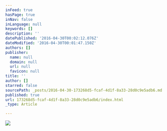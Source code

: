 ```yaml
---
inFeed: true
hasPage: true
inNav: false
inLanguage: null
keywords: []
description: ''
datePublished: '2016-04-30T00:02:12.076Z'
dateModified: '2016-04-30T00:01:47.150Z'
authors: []
publisher:
  name: null
  domain: null
  url: null
  favicon: null
title: ''
author: []
starred: false
sourcePath: _posts/2016-04-30-173268d5-fcaf-4d1f-8a33-28d0c9e5adb6.md
published: true
url: 173268d5-fcaf-4d1f-8a33-28d0c9e5adb6/index.html
_type: Article

---
```

![](https://the-grid-user-content.s3-us-west-2.amazonaws.com/bd622609-2d19-4a8c-b2e9-9d7a7216c82e.jpg)